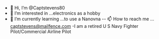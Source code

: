 - 👋 Hi, I’m @Captstevens80
- 👀 I’m interested in ...electronics as a hobby
- 🌱 I’m currently learning ...to use a Nanovna
-- 📫 How to reach me ... captstevens@mailfence.com
-I am a retired U S Navy Fighter Pilot/Commercial Airline Pilot
